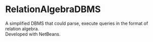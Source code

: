 # RelationAlgebraDBMS
A simplified DBMS that could parse, execute queries in the format of relation algebra.<br/>
Developed with NetBeans.

